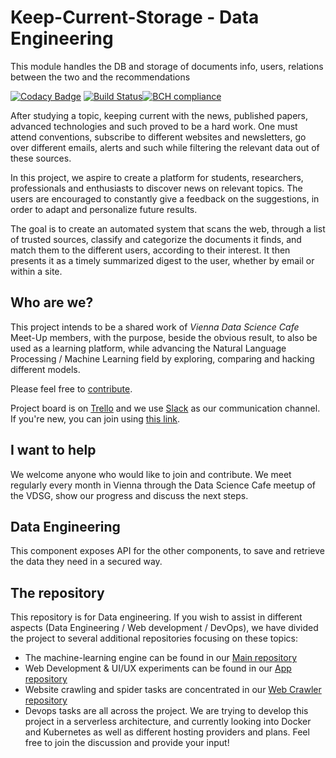 # Keep-Current-Storage - Data Engineering
This module handles the DB and storage of documents info, users, relations between the two and the recommendations

<!-- Badges section here. -->
[![Codacy Badge](https://api.codacy.com/project/badge/Grade/fc0eb9354c4742fca2af56a21267532a)](https://app.codacy.com/app/Keep-Current/Data-Engineering?utm_source=github.com&utm_medium=referral&utm_content=Keep-Current/Data-Engineering&utm_campaign=badger)
[![Build Status](https://travis-ci.org/Keep-Current/Data-Engineering.svg?branch=master)](https://travis-ci.org/Keep-Current/Data-Engineering)[![BCH compliance](https://bettercodehub.com/edge/badge/Keep-Current/Data-Engineering?branch=master)](https://bettercodehub.com/)

After studying a topic, keeping current with the news, published papers, advanced technologies and such proved to be a hard work.
One must attend conventions, subscribe to different websites and newsletters, go over different emails, alerts and such while filtering the relevant data out of these sources.

In this project, we aspire to create a platform for students, researchers, professionals and enthusiasts to discover news on relevant topics. The users are encouraged to constantly give a feedback on the suggestions, in order to adapt and personalize future results.

The goal is to create an automated system that scans the web, through a list of trusted sources, classify and categorize the documents it finds, and match them to the different users, according to their interest. It then presents it as a timely summarized digest to the user, whether by email or within a site.

## Who are we?

This project intends to be a shared work of *Vienna Data Science Cafe* Meet-Up members, with the purpose, beside the obvious result, to also be used as a learning platform, while advancing the Natural Language Processing / Machine Learning field by exploring, comparing and hacking different models.

Please feel free to [contribute](CONTRIBUTING.md).

Project board is on [Trello](https://trello.com/b/KmMEPjfT/keep-current) and we use [Slack](https://keep-current.slack.com) as our communication channel. If you're new, you can join using [this link](https://join.slack.com/t/keep-current/shared_invite/enQtMzY4MTA0OTQ0NTAzLTcxY2U5NmIwNmM0NmU2MmMyMWQ0YTIyMTg4MWRjMWUyYmVlNWQxMzU3ZWJlNjM4NzVmNTFhM2FjYjkzZDU3YWM ).

## I want to help

We welcome anyone who would like to join and contribute. We meet regularly every month in Vienna through the Data Science Cafe meetup of the VDSG, show our progress and discuss the next steps.

## Data Engineering

This component exposes API for the other components, to save and retrieve the data they need in a secured way.



## The repository

This repository is for Data engineering.
If you wish to assist in different aspects (Data Engineering / Web development / DevOps), we have divided the project to several additional repositories focusing on these topics:

* The machine-learning engine can be found in our [Main repository](https://github.com/Keep-Current/Keep-Current)
* Web Development & UI/UX experiments can be found in our [App repository](https://github.com/Keep-Current/Keep-Current-App)
* Website crawling and spider tasks are concentrated in our [Web Crawler repository](https://github.com/Keep-Current/Keep-Current-Crawler)
* Devops tasks are all across the project. We are trying to develop this project in a serverless architecture, and currently looking into Docker and Kubernetes as well as different hosting providers and plans. Feel free to join the discussion and provide your input!

[travis-badge-url]: https://travis-ci.org/liadmagen/Keep-Current.svg?branch=master